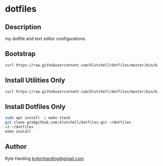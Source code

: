 # dotfiles #

## Description

my dotfile and text editor configurations

## Bootstrap
```bash
curl https://raw.githubusercontent.com/klutchell/dotfiles/master/bin/bin/bootstrap | bash -s <git_username>
```

## Install Utilities Only
```bash
curl https://raw.githubusercontent.com/klutchell/dotfiles/master/bin/bin/myinstall | bash -s <utilities>
```

## Install Dotfiles Only
```bash
sudo apt install -y make stash
git clone git@github.com:klutchell/dotfiles.git ~/dotfiles
cd ~/dotfiles
make install
```

## Author

Kyle Harding <kylemharding@gmail.com>
